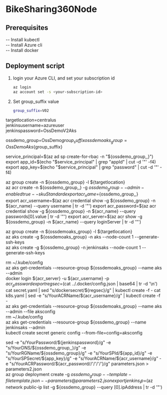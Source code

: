 # BikeSharing360Node

## Prerequisites
-- Install kubectl  
-- Install Azure cli  
-- Install docker  

## Deployment script
1. login your Azure CLI, and set your subscription id
    ```bash
    az login
    az account set -s <your-subscription-id>
    ```

1. Set group_suffix value
    ```bash
    group_suffix=V02  
    ```

targetlocation=centralus  
jenkinsusername=azureuser  
jenkinspassword=OssDemoV2Aks  

ossdemo_group=OssDemo${group_suffix}  
ossdemoaks_group=OssDemoAks${group_suffix}  

service_principal=$(az ad sp create-for-rbac -n "${ossdemo_group,,}")  
export app_id=$(echo "$service_principal" | grep "appId" | cut -d '"' -f4)  
export app_key=$(echo "$service_principal" | grep "password" | cut -d '"' -f4)  

az group create -n ${ossdemo_group} -l ${targetlocation}  
az acr create -n ${ossdemo_group,,} -g ${ossdemo_group} --admin-enabled true --sku Standard  
export acr_name=${ossdemo_group,,}  
export acr_username=$(az acr credential show -g ${ossdemo_group} -n ${acr_name} --query username | tr -d '"')  
export acr_password=$(az acr credential show -g ${ossdemo_group} -n ${acr_name} --query passwords[0].value | tr -d '"')  
export acr_server=$(az acr show -g ${ossdemo_group} -n ${acr_name} --query loginServer | tr -d '"')  

az group create -n ${ossdemoaks_group} -l ${targetlocation}  
az aks create -g ${ossdemoaks_group} -n aks --node-count 1 --generate-ssh-keys  
az aks create -g ${ossdemo_group} -n jenkinsaks --node-count 1 --generate-ssh-keys  

rm ~/.kube/config  
az aks get-credentials --resource-group ${ossdemoaks_group} --name aks --admin  
docker login ${acr_server} -u ${acr_username} -p ${acr_password}  
export regsec=$(cat ../.docker/config.json | base64  | tr -d '\n')  
cat secret.yaml | sed "s/dockersecret/${regsec}/g" | kubectl create -f -  
cat k8s.yaml | sed -e "s/YourACRName/${acr_username}/g" | kubectl create -f -  
az aks get-credentials --resource-group ${ossdemoaks_group} --name aks --admin --file aksconfig  
rm ~/.kube/config  
az aks get-credentials --resource-group ${ossdemo_group} --name jenkinsaks --admin  
kubectl create secret generic config --from-file=config=aksconfig  

sed -e "s/YourPassword/${jenkinspassword}/g" -e "s/YourDNS/${ossdemo_group,,}/g" -e "s/YourRGName/${ossdemo_group}/g" -e "s/YourSPId/${app_id}/g" -e "s/YourSPSecret/${app_key}/g" -e "s/YourACRName/${acr_username}/g" -e "s/YourACRPassword/${acr_password//'/'/'\/'}/g" parameters.json > parameters2.json  
az group deployment create -g ${ossdemo_group} --template-file template.json --parameters @parameters2.json  
export jenkins_ip=$(az network public-ip list -g ${ossdemo_group} --query [0].ipAddress | tr -d '"')  
